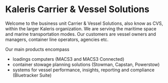 # Kaleris Carrier & Vessel Solutions
Welcome to the business unit Carrier & Vessel Solutions, also know as CVS, within the larger Kaleris organization. We are serving the maritime space and marine transportation modes. Our customers are vessel owners and managers, container line operators, agencies etc.

Our main products encompass
- loadings computers (MACS3 and MACS3 Connected)
- container stowage planning solutions (Stowman, Capstan, Powerstow)
- systems for vessel performance, insights, reporting and compliance (Bluetracker Suite)